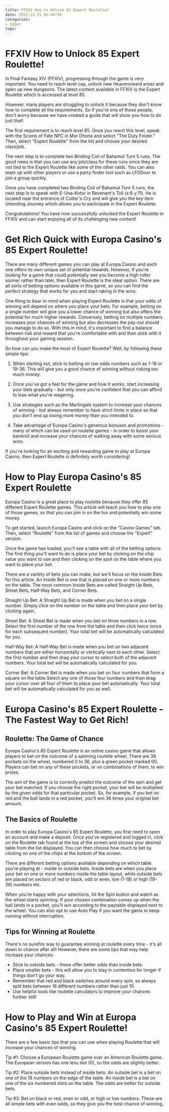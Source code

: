 ```yaml
---
title: FFXIV How to Unlock 85 Expert Roulette!
date: 2022-12-31 02:43:59
categories:
- Ggbet
tags:
---
```



#  FFXIV How to Unlock 85 Expert Roulette!

In Final Fantasy XIV (FFXIV), progressing through the game is very important. You need to reach level cap, unlock new Heavensward areas and open up new dungeons. The latest content available in FFXIV is the Expert Roulette which is accessed at level 85.

However, many players are struggling to unlock it because they don't know how to complete all the requirements. So if you're one of those people, don't worry because we have created a guide that will show you how to do just that!

The first requirement is to reach level 85. Once you reach this level, speak with the Scions of Fate NPC in Mor Dhona and select "The Duty Finder." Then, select "Expert Roulette" from the list and choose your desired class/job.

The next step is to complete two Binding Coil of Bahamut Turn 5 runs. The good news is that you can use any job/class for these runs since they are not tied to the Expert Roulette like some of the other raids. You can also team up with other players or use a party finder tool such as LFGDoor to join a group quickly.

Once you have completed two Binding Coil of Bahamut Turn 5 runs, the next step is to speak with E-Una-Kotor in Revenant's Toll (x:6 y:11). He is located near the entrance of Cutter's Cry and will give you the key item Unending Journey which allows you to participate in the Expert Roulette.

Congratulations! You have now successfully unlocked the Expert Roulette in FFXIV and can start enjoying all of its challenging new content!

#  Get Rich Quick with Europa Casino's 85 Expert Roulette!

There are many different games you can play at Europa Casino and each one offers its own unique set of potential rewards. However, if you're looking for a game that could potentially see you become a high roller sooner rather than later, then Expert Roulette is the ideal option. There are all sorts of betting options available in this game, so you can find the perfect strategy that works for you and start raking in the wins.

One thing to bear in mind when playing Expert Roulette is that your odds of winning will depend on where you place your bets. For example, betting on a single number will give you a lower chance of winning but also offers the potential for much higher rewards. Conversely, betting on multiple numbers increases your chances of winning but also decreases the pay-out should you manage to do so. With this in mind, it's important to find a balance between risk and reward that you're comfortable with and then stick with it throughout your gaming session.

So how can you make the most of Expert Roulette? Well, by following these simple tips:

1) When starting out, stick to betting on low odds numbers such as 1-18 or 19-36. This will give you a good chance of winning without risking too much money.

2) Once you've got a feel for the game and how it works, start increasing your bets gradually - but only once you're confident that you can afford to lose what you're wagering.

3) Use strategies such as the Martingale system to increase your chances of winning - but always remember to have strict limits in place so that you don't end up losing more money than you intended to.

4) Take advantage of Europa Casino's generous bonuses and promotions - many of which can be used on roulette games - in order to boost your bankroll and increase your chances of walking away with some serious wins.

If you're looking for an exciting and rewarding game to play at Europa Casino, then Expert Roulette is definitely worth considering!

#  How to Play Europa Casino's 85 Expert Roulette

 Europa Casino is a great place to play roulette because they offer 85 different Expert Roulette games. This article will teach you how to play one of those games, so that you can join in on the fun and potentially win some money.

To get started, launch Europa Casino and click on the "Casino Games" tab. Then, select "Roulette" from the list of games and choose the "Expert" version.

Once the game has loaded, you'll see a table with all of the betting options. The first thing you'll want to do is place your bet by clicking on the chip value you want to use and then clicking on the spot on the table where you want to place your bet.

There are a variety of bets you can make, but we'll focus on the Inside Bets for this article. An Inside Bet is one that is placed on one or more numbers on the table. The most common Inside Bets are called Straight Up Bets, Street Bets, Half-Way Bets, and Corner Bets.

Straight Up Bet: A Straight Up Bet is made when you bet on a single number. Simply click on the number on the table and then place your bet by clicking again.

Street Bet: A Street Bet is made when you bet on three numbers in a row. Select the first number of the row from the table and then click twice (once for each subsequent number). Your total bet will be automatically calculated for you.

Half-Way Bet: A Half-Way Bet is made when you bet on two adjacent numbers that are either horizontally or vertically next to each other. Select the first number and then drag your cursor to select both of the adjacent numbers. Your total bet will be automatically calculated for you.

Corner Bet: A Corner Bet is made when you bet on four numbers that form a square on the table.Select any one of those four numbers and then drag your cursor over all four of them to place your bet automatically. Your total bet will be automatically calculated for you as well.

#  Europa Casino's 85 Expert Roulette - The Fastest Way to Get Rich!

## Roulette: The Game of Chance
Europa Casino's 85 Expert Roulette is an online casino game that allows players to bet on the outcome of a spinning roulette wheel. There are 38 pockets on the wheel, numbered 0 to 36, plus a green pocket marked 00. Players can bet on any of these pockets, or on combinations of them, to win prizes.

The aim of the game is to correctly predict the outcome of the spin and get your bet matched. If you choose the right pocket, your bet will be multiplied by the given odds for that particular pocket. So, for example, if you bet on red and the ball lands in a red pocket, you'll win 36 times your original bet amount.

## The Basics of Roulette
In order to play Europa Casino's 85 Expert Roulette, you first need to open an account and make a deposit. Once you've registered and logged in, click on the Roulette tab found at the top of the screen and choose your desired table from the list displayed. You can then choose how much to bet by clicking on one of the chips at the bottom of the screen.

There are different betting options available depending on which table you're playing at - inside or outside bets. Inside bets are when you place your bet on one or more numbers inside the table layout, while outside bets are placed on sectors of red or black, odd or even, low (1-18) or high (19-36) numbers etc.

When you're happy with your selections, hit the Spin button and watch as the wheel starts spinning. If your chosen combination comes up when the ball lands in a pocket, you'll win according to the paytable displayed next to the wheel. You can also opt to use Auto Play if you want the game to keep running without interruption.

## Tips for Winning at Roulette
There's no surefire way to guarantee winning at roulette every time - it's all down to chance after all! However, there are some tips that may help increase your chances:

* Stick to outside bets - these offer better odds than inside bets.
* Place smaller bets - this will allow you to stay in contention for longer if things don't go your way.
* Remember that red and black switches around every spin, so always split bets between 18 different numbers rather than just 10.
* Use helpful tools like roulette calculators to improve your chances further still!

#  How to Play and Win at Europa Casino's 85 Expert Roulette!

There are a few basic tips that you can use when playing Roulette that will increase your chances of winning.

Tip #1: Choose a European Roulette game over an American Roulette game. The European version has one less slot (0), so the odds are slightly better.

Tip #2: Place outside bets instead of inside bets. An outside bet is a bet on one of the 18 numbers on the edge of the table. An inside bet is a bet on one of the six numbered slots on the table. The odds are better for outside bets.

 Tip #3: Bet on black or red, even or odd, or high or low numbers. These are all simple bets with even odds, so they give you the best chance of winning.